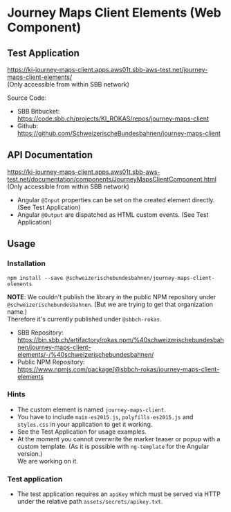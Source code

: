 # Journey Maps Client Elements (Web Component)

## <a name="testapp"></a>Test Application

https://ki-journey-maps-client.apps.aws01t.sbb-aws-test.net/journey-maps-client-elements/  
(Only accessible from within SBB network)

Source Code:

* SBB Bitbucket:  
  https://code.sbb.ch/projects/KI_ROKAS/repos/journey-maps-client
* Github:  
  https://github.com/SchweizerischeBundesbahnen/journey-maps-client

## API Documentation

https://ki-journey-maps-client.apps.aws01t.sbb-aws-test.net/documentation/components/JourneyMapsClientComponent.html  
(Only accessible from within SBB network)

* Angular `@Input` properties can be set on the created element directly. (See Test Application)
* Angular `@Output` are dispatched as HTML custom events. (See Test Application)

## Usage

### Installation

```
npm install --save @schweizerischebundesbahnen/journey-maps-client-elements
```

**NOTE**: We couldn't publish the library in the public NPM repository under `@schweizerischebundesbahnen`. (But we are
trying to get that organization name.)  
Therefore it's currently published under `@sbbch-rokas`.

* SBB Repository:  
  https://bin.sbb.ch/artifactory/rokas.npm/%40schweizerischebundesbahnen/journey-maps-client-elements/-/%40schweizerischebundesbahnen/
* Public NPM Repository:  
  https://www.npmjs.com/package/@sbbch-rokas/journey-maps-client-elements

### Hints

* The custom element is named `journey-maps-client`.
* You have to include `main-es2015.js`, `polyfills-es2015.js` and `styles.css` in your application to get it working.
* See the Test Application for usage examples.
* At the moment you cannot overwrite the marker teaser or popup with a custom template. (As it is possible
  with `ng-template`
  for the Angular version.)  
  We are working on it.

### Test application
* The test application requires an `apiKey` which must be served via HTTP under the relative path `assets/secrets/apikey.txt`.
